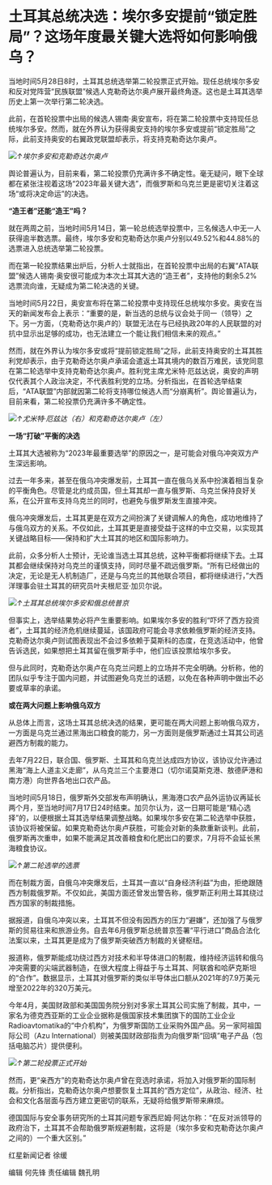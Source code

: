 # 土耳其总统决选：埃尔多安提前“锁定胜局”？这场年度最关键大选将如何影响俄乌？

当地时间5月28日8时，土耳其总统选举第二轮投票正式开始。现任总统埃尔多安和反对党阵营“民族联盟”候选人克勒奇达尔奥卢展开最终角逐。这也是土耳其选举历史上第一次举行第二轮决选。

此前，在首轮投票中出局的候选人锡南·奥安宣布，将在第二轮投票中支持现任总统埃尔多安。然而，就在外界认为获得奥安支持的埃尔多安或提前“锁定胜局”之际，此前支持奥安的右翼政党联盟却表示，将支持克勒奇达尔奥卢。

![](https://inews.gtimg.com/om_bt/Oo9f9sEJihBTvbALdRYrxgliTJ097djxNPt3hMzvqqKOEAA/1000)_↑埃尔多安和克勒奇达尔奥卢_

舆论普遍认为，目前来看，第二轮投票仍充满许多不确定性。毫无疑问，眼下全球都在紧张注视着这场“2023年最关键大选”，而俄罗斯和乌克兰更是密切关注着这场“或将决定命运”的决选。

**“造王者”还能“造王”吗？**

就在两周之前，当地时间5月14日，第一轮总统选举投票中，三名候选人中无一人获得逾半数选票。最终，埃尔多安和克勒奇达尔奥卢分别以49.52%和44.88%的选票进入总统选举第二轮投票。

而在第一轮投票结果出炉后，分析人士就指出，在首轮投票中出局的右翼“ATA联盟”候选人锡南·奥安很可能成为本次土耳其大选的“造王者”，支持他的剩余5.2%选票流向谁，无疑成为第二轮决选的关键。

当地时间5月22日，奥安宣布将在第二轮投票中支持现任总统埃尔多安。奥安在当天的新闻发布会上表示：“重要的是，新当选的总统与议会处于同一（领导）之下。另一方面，（克勒奇达尔奥卢的）联盟无法在与已经执政20年的人民联盟的对抗中显示出足够的成功，也无法建立一个能让我们相信未来的观点。”

然而，就在外界认为埃尔多安或将“提前锁定胜局”之际，此前支持奥安的土耳其胜利党却表示，由于克勒奇达尔奥卢承诺会遣返土耳其境内的数百万难民，该党同意在第二轮选举中支持克勒奇达尔奥卢。胜利党主席尤米特·厄兹达说，奥安的声明仅代表其个人政治决定，不代表胜利党的立场。分析指出，在首轮选举结束后，“ATA联盟”内部就因第二轮将支持哪位候选人而“分崩离析”。舆论普遍认为，目前来看，第二轮投票仍充满许多不确定性。

![](https://inews.gtimg.com/om_bt/OqoyXbzXwJ8rV6GVztzC5ZTxTIBkBtom4XTh24ZSNr-lwAA/1000)_↑尤米特·厄兹达（右）和克勒奇达尔奥卢（左）_

**一场“打破”平衡的决选**

土耳其大选被称为“2023年最重要选举”的原因之一，是可能会对俄乌冲突双方产生深远影响。

过去一年多来，甚至在俄乌冲突爆发前，土耳其一直在俄乌关系中扮演着相当复杂的平衡角色。尽管是北约成员国，但土耳其却一直与俄罗斯、乌克兰保持良好关系，在公开宣布支持乌克兰的同时，也避免与俄罗斯发生直接冲突。

俄乌冲突爆发后，土耳其更是在双方之间扮演了关键调解人的角色，成功地维持了与俄乌双方的关系。不仅如此，土耳其更是直接受益于这样的中立交易，以实现其关键战略目标——保持和扩大土耳其的地区和国际影响力。

此前，众多分析人士预计，无论谁当选土耳其总统，这种平衡都将继续下去。土耳其都会继续保持对乌克兰的谨慎支持，同时尽量不疏远俄罗斯。“所有已经做出的决定，无论是无人机制造厂，还是与乌克兰的其他联合项目，都将继续进行，”大西洋理事会驻土耳其的研究员叶夫根尼亚·加贝尔说。

![](https://inews.gtimg.com/om_bt/O1noW7spABJGl-sMCackfV-IJ-R7pj4Ahapa8XvMl2PxkAA/1000)_↑土耳其总统埃尔多安和俄总统普京_

但事实上，选举结果势必将产生重要影响。如果埃尔多安的胜利“吓坏了西方投资者”，土耳其的经济危机继续蔓延，该国政府可能会寻求依赖俄罗斯的经济支持。克勒奇达尔奥卢则试图表现出不会过多依赖于莫斯科的态度，在竞选活动中，他曾告诉选民，如果想把土耳其留在俄罗斯手中，他们应该投票给埃尔多安。

但与此同时，克勒奇达尔奥卢在乌克兰问题上的立场并不完全明确。分析称，他的团队似乎专注于国内问题，并试图避免乌克兰的话题，以免在各种声明中做出不必要或草率的承诺。

**或在两大问题上影响俄乌双方**

从总体上而言，这场土耳其总统决选的结果，更可能在两大问题上影响俄乌双方，一方面是乌克兰通过黑海出口粮食的能力，另一方面则是俄罗斯通过土耳其公司逃避西方制裁的能力。

去年7月22日，联合国、俄罗斯、土耳其和乌克兰达成四方协议，该协议允许通过黑海“海上人道主义走廊”，从乌克兰三个主要港口（切尔诺莫斯克港、敖德萨港和南方港）向世界各地出口农产品。

当地时间5月18日，俄罗斯外交部发布声明确认，黑海港口农产品外运协议再延长两个月，至当地时间7月17日24时结束。加贝尔认为，这一日期可能是“精心选择”的，以便根据土耳其选举结果调整战略。如果埃尔多安在第二轮选举中获胜，该协议将被保留。如果克勒奇达尔奥卢获胜，可能会对新的条款重新谈判。此前，俄罗斯再次重申，如果不能满足其改善粮食和化肥出口的要求，7月将不会延长黑海粮食协议。

![](https://inews.gtimg.com/om_bt/Oyw1arqbn-kgF7EDxDuiOvHeelxIasCP6YizKi-imFZFoAA/1000)_↑第二轮选举的选票_

而在制裁方面，自俄乌冲突爆发后，土耳其一直以“自身经济利益”为由，拒绝跟随西方制裁俄罗斯。不仅如此，美国方面还曾发出警告称，俄罗斯正利用土耳其绕过西方国家的制裁措施。

据报道，自俄乌冲突以来，土耳其不但没有因西方的压力“避嫌”，还加强了与俄罗斯的贸易往来和旅游业务。自去年6月俄罗斯总统普京签署“平行进口”商品合法化法案以来，土耳其更是成为了俄罗斯突破西方制裁的关键枢纽。

报道称，俄罗斯能成功绕过西方对技术和半导体进口的制裁，维持经济运转和俄乌冲突需要的尖端武器制造，在很大程度上得益于与土耳其、阿联酋和哈萨克斯坦的“合作”。数据显示，土耳其对俄罗斯的类似半导体出口额从2021年的7.9万美元增至2022年的320万美元。

今年4月，美国财政部和美国国务院分别对多家土耳其公司实施了制裁，其中，一家名为德克西亚斯的工业企业据称是俄国家技术集团旗下的国防工业企业Radioavtomatika的“中介机构”，为俄罗斯国防工业采购外国产品。另一家阿祖国际公司（Azu
International）则被美国财政部指责为向俄罗斯“回填”电子产品（包括电脑芯片）提供便利。

![](https://inews.gtimg.com/om_bt/OR29jI1bngVI7veugzAiC8DddbW_61_34RHFKvHZ8PnVMAA/1000)_↑第二轮投票正式开始_

然而，更“亲西方”的克勒奇达尔奥卢曾在竞选时承诺，将加入对俄罗斯的国际制裁。分析指出，克勒奇达尔奥卢想要恢复土耳其的“西方定位”，从政治、经济、社会和文化各层面与西方建立更密切的联系，无疑将给俄罗斯带来麻烦。

德国国际与安全事务研究所的土耳其问题专家西尼姆·阿达尔称：“在反对派领导的政府治下，土耳其不会帮助俄罗斯规避制裁，这将是（埃尔多安和克勒奇达尔奥卢之间的）一个重大区别。”

红星新闻记者 徐缓

编辑 何先锋 责任编辑 魏孔明

